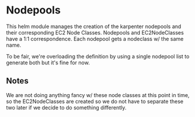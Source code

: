 # Nodepools

This helm module manages the creation of the karpenter nodepools and their
corresponding EC2 Node Classes. Nodepools and EC2NodeClasses have a 1:1
correspondence. Each nodepool gets a nodeclass w/ the same name.

To be fair, we're overloading the definition by using a single nodepool list to
generate both but it's fine for now.

## Notes

We are not doing anything fancy w/ these node classes at this point in time, so
the EC2NodeClasses are created so we do not have to separate these two later if
we decide to do something differently.
